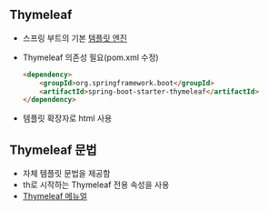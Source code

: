 ## Thymeleaf
* 스프링 부트의 기본 [템플릿 엔진](https://github.com/yoojinhee03/TIL/blob/master/Spring/TemplateEngine.md#%ED%85%9C%ED%94%8C%EB%A6%BF-%EC%97%94%EC%A7%84)

* Thymeleaf 의존성 필요(pom.xml 수정)

  ```html
  <dependency>
      <groupId>org.springframework.boot</groupId>
      <artifactId>spring-boot-starter-thymeleaf</artifactId>
  </dependency>
  ```

* 템플릿 확장자로 html 사용


## Thymeleaf 문법
* 자체 템플릿 문법을 제공함
* th로 시작하는 Thymeleaf 전용 속성을 사용
* [Thymeleaf 메뉴얼](https://www.thymeleaf.org/doc/tutorials/3.0/usingthymeleaf.html)


